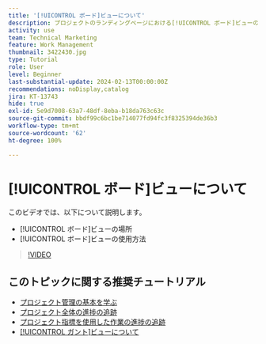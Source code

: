 ```yaml
---
title: '[!UICONTROL ボード]ビューについて'
description: プロジェクトのランディングページにおける[!UICONTROL ボード]ビューの使用方法について説明します。
activity: use
team: Technical Marketing
feature: Work Management
thumbnail: 3422430.jpg
type: Tutorial
role: User
level: Beginner
last-substantial-update: 2024-02-13T00:00:00Z
recommendations: noDisplay,catalog
jira: KT-13743
hide: true
exl-id: 5e9d7008-63a7-48df-8eba-b18da763c63c
source-git-commit: bbdf99c6bc1be714077fd94fc3f8325394de36b3
workflow-type: tm+mt
source-wordcount: '62'
ht-degree: 100%

---
```


# [!UICONTROL ボード]ビューについて

このビデオでは、以下について説明します。

* [!UICONTROL ボード]ビューの場所
* [!UICONTROL ボード]ビューの使用方法


>[!VIDEO](https://video.tv.adobe.com/v/3422430/?quality=12&learn=on&enablevpops=1)

## このトピックに関する推奨チュートリアル

* [プロジェクト管理の基本を学ぶ](/help/manage-work/projects/getting-started-manage-a-project.md)
* [プロジェクト全体の進捗の追跡](/help/manage-work/projects/track-overall-project-progress.md)
* [プロジェクト指標を使用した作業の進捗の追跡](/help/manage-work/projects/track-work-progress-with-project-metrics.md)
* [[!UICONTROL ガント]ビューについて](/help/manage-work/projects/understand-the-gantt-view.md)
